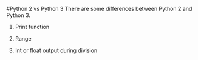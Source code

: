 #Python 2 vs Python 3
There are some differences between Python 2 and Python 3.

1. Print function

2. Range

3. Int or float output during division
